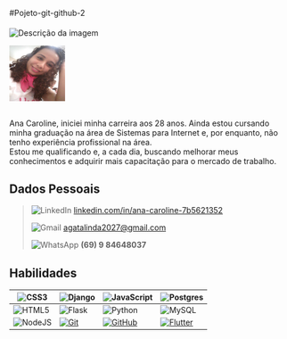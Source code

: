 #Pojeto-git-github-2<br><br>
<img align="center" padding="0" alt="Descrição da imagem" src="https://tempodeinovacao.com.br/wp-content/uploads/2020/10/Programacao.jpg" width="500" height="150">

<img align="center" padding="0" alt="perfil pessoal" src="imagem/perfil_pessoal.jpg" width="100" height="100">
<br>
<br>

Ana Caroline,
iniciei minha carreira aos 28 anos. Ainda estou cursando minha graduação na área de Sistemas para Internet e,
por enquanto, não tenho experiência profissional na área.<br> Estou me qualificando e,
a cada dia, buscando melhorar meus conhecimentos e adquirir mais capacitação para o mercado de trabalho.<br>

## Dados Pessoais 

>![LinkedIn](https://custom-icon-badges.demolab.com/badge/LinkedIn-0A66C2?logo=linkedin-white&logoColor=fff)
>[linkedin.com/in/ana-caroline-7b5621352](https://www.linkedin.com/in/ana-caroline-7b5621352/overlay/contact-info/)<br>
>
>![Gmail](https://img.shields.io/badge/Gmail-D14836?logo=gmail&logoColor=white)
>agatalinda2027@gmail.com<br>
>
>![WhatsApp](https://img.shields.io/badge/WhatsApp-25D366?logo=whatsapp&logoColor=white)
>**(69) 9 84648037**



## Habilidades

|![CSS3](https://img.shields.io/badge/CSS3-1572B6?style=for-the-badge&logo=css3&logoColor=white)| ![Django](https://img.shields.io/badge/Django-%23092E20.svg?logo=django&logoColor=white)|![JavaScript](https://img.shields.io/badge/JavaScript-F7DF1E?logo=javascript&logoColor=000)<br>|![Postgres](https://img.shields.io/badge/Postgres-%23316192.svg?logo=postgresql&logoColor=white)|
|----------|----------|----------|----------|
| ![HTML5](https://img.shields.io/badge/HTML5-E34F26?style=for-the-badge&logo=html5&logoColor=white) | ![Flask](https://img.shields.io/badge/Flask-000?logo=flask&logoColor=fff) |![Python](https://img.shields.io/badge/Python-3776AB?logo=python&logoColor=fff) |![MySQL](https://img.shields.io/badge/MySQL-4479A1?logo=mysql&logoColor=fff)|
| ![NodeJS](https://img.shields.io/badge/Node.js-6DA55F?logo=node.js&logoColor=white) | [![Git](https://img.shields.io/badge/Git-F05032?logo=git&logoColor=fff)](#) |[![GitHub](https://img.shields.io/badge/GitHub-%23121011.svg?logo=github&logoColor=white)](#) |[![Flutter](https://img.shields.io/badge/Flutter-02569B?logo=flutter&logoColor=fff)](#)

